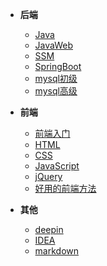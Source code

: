 - **后端**
  
  - [Java](backend/java/_sidebar.md)
  - [JavaWeb](backend/javaweb/_sidebar.md)
  - [SSM](backend/webservice/_sidebar.md)
  - [SpringBoot](backend/springboot/_sidebar.md)
  - [mysql初级](backend/mysql/初级/_sidebar.md)
  - [mysql高级](backend/mysql/高级/_sidebar.md)
  
 

- **前端**
  - [前端入门](front/前端入门.md)
  - [HTML](front/HTML.md)
  - [CSS](front/CSS.md)
  - [JavaScript](front/JavaScript.md)
  - [jQuery](front/jQuery.md)
  - [好用的前端方法](front/好用的前端方法/_sidebar.md)

- **其他**
  
  - [deepin](others/deepin/_sidebar.md)
  - [IDEA](others/idea/_sidebar.md)
  - [markdown](others/markdown/_sidebar.md)
  
    

